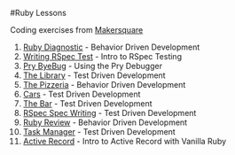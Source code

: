 #Ruby Lessons

Coding exercises from [Makersquare](http://www.makersquare.com/)

1. [Ruby Diagnostic](https://github.com/drjorgepolanco/mks/tree/master/ruby/diagnostic) - Behavior Driven Development
2. [Writing RSpec Test](https://github.com/drjorgepolanco/mks/tree/master/ruby/writing_rspec_tests) - Intro to RSpec Testing
3. [Pry ByeBug](https://github.com/drjorgepolanco/mks/tree/master/ruby/pry-byebug) - Using the Pry Debugger
4. [The Library](https://github.com/drjorgepolanco/mks/tree/master/ruby/library) - Test Driven Development
5. [The Pizzeria](https://github.com/drjorgepolanco/mks/tree/master/ruby/pizza) - Behavior Driven Development
6. [Cars](https://github.com/drjorgepolanco/mks/tree/master/ruby/cars) - Test Driven Development
7. [The Bar](https://github.com/drjorgepolanco/mks/tree/master/ruby/bar) - Test Driven Development
8. [RSpec Spec Writing](https://github.com/drjorgepolanco/mks/tree/master/ruby/spec-writing) - Test Driven Development
9. [Ruby Review](https://github.com/drjorgepolanco/mks/tree/master/ruby/review) - Behavior Driven Development
10. [Task Manager](https://github.com/drjorgepolanco/mks/tree/master/ruby/task-manager) -  Test Driven Development
11. [Active Record](https://github.com/drjorgepolanco/mks/tree/master/ruby/active_record) - Intro to Active Record with Vanilla Ruby